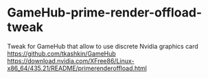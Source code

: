 # GameHub-prime-render-offload-tweak
Tweak for GameHub that allow to use discrete Nvidia graphics card
https://github.com/tkashkin/GameHub
https://download.nvidia.com/XFree86/Linux-x86_64/435.21/README/primerenderoffload.html
